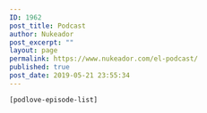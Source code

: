 ```yaml
---
ID: 1962
post_title: Podcast
author: Nukeador
post_excerpt: ""
layout: page
permalink: https://www.nukeador.com/el-podcast/
published: true
post_date: 2019-05-21 23:55:34
---
```

<!-- wp:paragraph -->
<p><code>[podlove-episode-list]</code></p>
<!-- /wp:paragraph -->